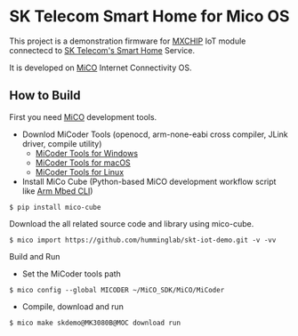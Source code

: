 # SK Telecom Smart Home for Mico OS

This project is a demonstration firmware for [MXCHIP](http://en.mxchip.com) IoT module connectecd to [SK Telecom's Smart Home](https://www.sktsmarthome.com) Service.

It is developed on [MiCO](http://developer.mxchip.com) Internet Connectivity OS.



## How to Build

First you need [MiCO](http://developer.mxchip.com) development tools. 

- Downlod MiCoder Tools (openocd, arm-none-eabi cross compiler, JLink driver, compile utility)
  - [MiCoder Tools for Windows](http://7xnbsm.com1.z0.glb.clouddn.com/MiCoder_v1.1.Win32.zip)
  - [MiCoder Tools for macOS](http://7xnbsm.com1.z0.glb.clouddn.com/MiCoder_v1.1.macOS.tar.gz)
  - [MiCoder Tools for Linux](http://7xnbsm.com1.z0.glb.clouddn.com/MiCoder_v1.1.Linux.tar.gz)
- Install MiCo Cube (Python-based MiCO development workflow script like [Arm Mbed CLI](https://os.mbed.com/docs/v5.8/tools/arm-mbed-cli.html))

```shell
$ pip install mico-cube
```



Download the all related source code and library using mico-cube.

```shell
$ mico import https://github.com/humminglab/skt-iot-demo.git -v -vv
```



Build and Run

- Set the MiCoder tools path

```shell
$ mico config --global MICODER ~/MiCO_SDK/MiCO/MiCoder
```

- Compile, download and run

```shell
$ mico make skdemo@MK3080B@MOC download run
```
